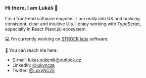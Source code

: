 ### Hi there, I am Lukáš 👋

I'm a front-end software engineer. I am really into UX and building consistent, clear and intuitive UIs. I enjoy working with TypeScript, especially in React (Next.js) ecosystem.

💻 I’m currently working on [STRÖER labs](https://jobs.stroeer-labs.com/) software.

📨 You can reach me here:

- E-mail: [lukas.sukenik@outlook.cz](mailto:lukas.sukenik@outlook.cz)
- LinkedIn: [@lukyncze](https://www.linkedin.com/in/lukyncze/)
- Twitter: [@LukyNCZE](https://twitter.com/LukyNCZE)
